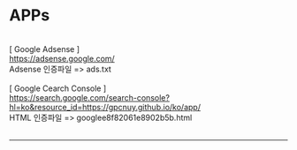 # APPs
<br>[ Google Adsense ]
<br>https://adsense.google.com/
<br>Adsense 인증파일 => ads.txt
<br>
<br>[ Google Cearch Console ]
<br>https://search.google.com/search-console?hl=ko&resource_id=https://gpcnuy.github.io/ko/app/
<br>HTML 인증파일 => googlee8f82061e8902b5b.html
<br>
<br><hr>
